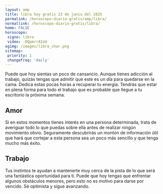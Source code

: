 ```yaml
---
layout: amp
title: libra hoy gratis 23 de junio del 2025 
permalink: /horoscopo-diario-gratis/amp/libra/
normallink: /horoscopo-diario-gratis/libra/
home: FALSE
horoscopo:
 signo: libra
 video: -DQpmrrAIeU
ogimg: /images/libra_char.png
sitemap:
 priority: 1
 changefreq: 'daily'
---
```



Puede que hoy sientas un poco de cansancio. Aunque tienes adicción al trabajo, quizás tengas que admitir que este es un día para quedarse en la cama. Dedica estas pocas horas a recuperar tu energía. Tendrás que estar en plena forma para todo el trabajo que es probable que llegue a tu escritorio la próxima semana.

## Amor

Si en estos momentos tienes interés en una persona determinada, trata de averiguar todo lo que puedas sobre ella antes de realizar ningún movimiento obvio. Seguramente descubrirás un montón de información útil que hará que cortejar a esta persona sea un poco más sencillo y que tenga mucho más éxito.

## Trabajo

Tus instintos te ayudan a mantenerte muy cerca de la pista de lo que será una fantástica oportunidad para ti. Puede que hoy tengas que enfrentar algunos obstáculos menores, pero esto no es motivo para darse por vencido. Sé optimista y sigue avanzando.